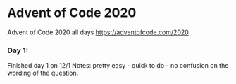 # Advent of Code 2020
Advent of Code 2020 all days 
https://adventofcode.com/2020

### Day 1: 
Finished day 1 on 12/1
Notes: pretty easy - quick to do - no confusion on the wording of the question.
